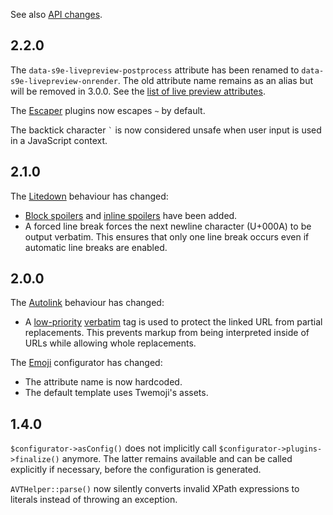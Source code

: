See also [API changes](API_changes.md).

## 2.2.0

The `data-s9e-livepreview-postprocess` attribute has been renamed to `data-s9e-livepreview-onrender`. The old attribute name remains as an alias but will be removed in 3.0.0. See the [list of live preview attributes](../JavaScript/Live_preview_attributes.md).

The [Escaper](../Plugins/Escaper/Synopsis.md) plugins now escapes `~` by default.

The backtick character `` ` `` is now considered unsafe when user input is used in a JavaScript context.


## 2.1.0

The [Litedown](../Plugins/Litedown/Synopsis.md) behaviour has changed:

 - [Block spoilers](../Plugins/Litedown/Syntax.md#spoilers) and [inline spoilers](../Plugins/Litedown/Syntax.md#inline-spoilers) have been added.
 - A forced line break forces the next newline character (U+000A) to be output verbatim. This ensures that only one line break occurs even if automatic line breaks are enabled.


## 2.0.0

The [Autolink](../Plugins/Autolink/Synopsis.md) behaviour has changed:

 - A [low-priority](Tag_priorities.md) [verbatim](http://s9e.github.io/TextFormatter/api/s9e/TextFormatter/Parser.html#method_addVerbatim) tag is used to protect the linked URL from partial replacements. This prevents markup from being interpreted inside of URLs while allowing whole replacements.

The [Emoji](../Plugins/Emoji/Synopsis.md) configurator has changed:

 - The attribute name is now hardcoded.
 - The default template uses Twemoji's assets.


## 1.4.0

`$configurator->asConfig()` does not implicitly call `$configurator->plugins->finalize()` anymore. The latter remains available and can be called explicitly if necessary, before the configuration is generated.

`AVTHelper::parse()` now silently converts invalid XPath expressions to literals instead of throwing an exception.
